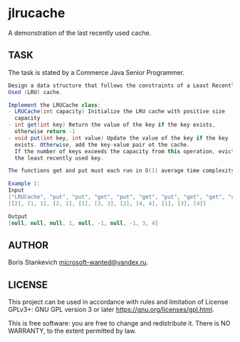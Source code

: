 # jlrucache
A demonstration of the last recently used cache.

## TASK

  The task is stated by a Commerce Java Senior Programmer.

```java
Design a data structure that follows the constraints of a Least Recently
Used (LRU) cache.

Implement the LRUCache class:
- LRUCache(int capacity) Initialize the LRU cache with positive size
  capacity
- int get(int key) Return the value of the key if the key exists,
  otherwise return -1
- void put(int key, int value) Update the value of the key if the key
  exists. Otherwise, add the key-value pair ot the cache.
  If the number of keys exceeds the capacity from this operation, evict
  the least recently used key.

The functions get and put must each run in O(1) average time complexity.

Example 1:
Input
["LRUCache", "put", "put", "get", "put", "get", "put", "get", "get", "get"]
[[2], [1, 1], [2, 2], [1], [3, 3], [2], [4, 4], [1], [3], [4]]

Output
[null, null, null, 1, null, -1, null, -1, 3, 4]
```

## AUTHOR

  Boris Stankevich <microsoft-wanted@yandex.ru>.

## LICENSE

  This project can be used in accordance with rules and limitation of
  License GPLv3+: GNU GPL version 3 or later
  <https://gnu.org/licenses/gpl.html>.

  This is free software: you are free to change and redistribute it.
  There is NO WARRANTY, to the extent permitted by law.
